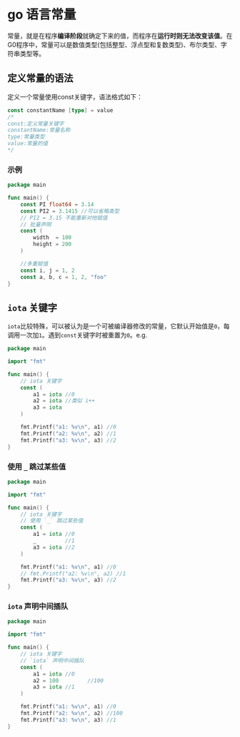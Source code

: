 # go 语言常量

常量，就是在程序**编译阶段**就确定下来的值，而程序在**运行时则无法改变该值**。在G0程序中，常量可以是数值类型(包括整型、浮点型和复数类型)、布尔类型、字符串类型等。

## 定义常量的语法
定义一个常量使用const关键字，语法格式如下：  
```go
const constantName [type] = value
/* 
const:定义常量关键字
constantName:常量名称
type:常量类型
value:常量的值 
*/
```
### 示例
```go
package main

func main() {
	const PI float64 = 3.14
	const PI2 = 3.1415 //可以省略类型
    // PI2 = 3.15 不能重新对他赋值
	// 批量声明
	const (
		width  = 100
		height = 200
	)

	//多重赋值
	const i, j = 1, 2
	const a, b, c = 1, 2, "foo"
}
```

## `iota` 关键字

`iota`比较特殊，可以被认为是一个可被编译器修改的常量，它默认开始值是`0`，每调用一次加`1`。遇到`const`关键字时被重置为`0`。e.g.  

```go
package main

import "fmt"

func main() {
	// iota 关键字
	const (
		a1 = iota //0
		a2 = iota //类似 i++
		a3 = iota
	)

	fmt.Printf("a1: %v\n", a1) //0
	fmt.Printf("a2: %v\n", a2) //1
	fmt.Printf("a3: %v\n", a3) //2
}
```

### 使用 `_` 跳过某些值  

```go
package main

import "fmt"

func main() {
	// iota 关键字
    // 使用 `_` 跳过某些值
	const (
		a1 = iota //0
		_         //1
		a3 = iota //2
	)

	fmt.Printf("a1: %v\n", a1) //0
	// fmt.Printf("a2: %v\n", a2) //1
	fmt.Printf("a3: %v\n", a3) //2
}
```

### `iota` 声明中间插队

```go
package main

import "fmt"

func main() {
	// iota 关键字
    // `iota` 声明中间插队
	const (
		a1 = iota //0
		a2 = 100         //100
		a3 = iota //1
	)

	fmt.Printf("a1: %v\n", a1) //0
	fmt.Printf("a2: %v\n", a2) //100
	fmt.Printf("a3: %v\n", a3) //1
}
```
